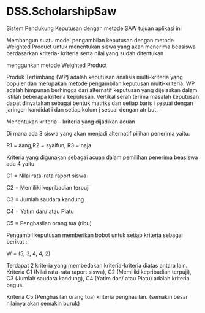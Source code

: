 # DSS.ScholarshipSaw
Sistem Pendukung Keputusan dengan metode SAW
tujuan aplikasi ini

Membangun suatu model pengambilan keputusan dengan metode Weighted Product untuk menentukan siswa yang akan menerima beasiswa berdasarkan kriteria- kriteria serta nilai yang sudah ditentukan

menggunkan metode Weighted Product

Produk Tertimbang (WP) adalah keputusan analisis multi-kriteria yang populer dan merupakan metode pengambilan  keputusan  multi-kriteria. WP adalah himpunan berhingga dari alternatif keputusan yang dijelaskan dalam istilah  beberapa kriteria keputusan. Vertikal serah terima masalah keputusan  dapat dinyatakan sebagai bentuk  matriks dan setiap baris i sesuai dengan jaringan kandidat i dan setiap kolom j sesuai dengan atribut.

Menentukan kriteria – kriteria yang dijadikan acuan

Di mana ada 3 siswa yang akan  menjadi alternatif pilihan penerima yaitu:

R1 = aang,R2 = syaifun, R3 = naja

Kriteria yang digunakan sebagai acuan dalam pemilihan penerima beasiswa ada 4 yaitu:

C1  =  Nilai rata-rata raport siswa

C2  =  Memiliki kepribadian terpuji

C3  =  Jumlah saudara kandung

C4  =  Yatim dan/  atau Piatu

C5  = Penghasilan orang tua (ribu)

Pengambil keputusan memberikan bobot untuk setiap kriteria  sebagai berikut :

W = (5, 3, 4, 4, 2)

Terdapat 2 kriteria yang membedakan kriteria-kriteria diatas antara lain.
Kriteria C1 (Nilai rata-rata raport siswa), C2 (Memiliki kepribadian terpuji), C3 (Jumlah saudara kandung), C4 (Yatim dan/  atau Piatu) adalah kriteria bagus.

Kriteria C5 (Penghasilan orang tua) kriteria penghasilan. (semakin besar nilainya akan semakin buruk)


